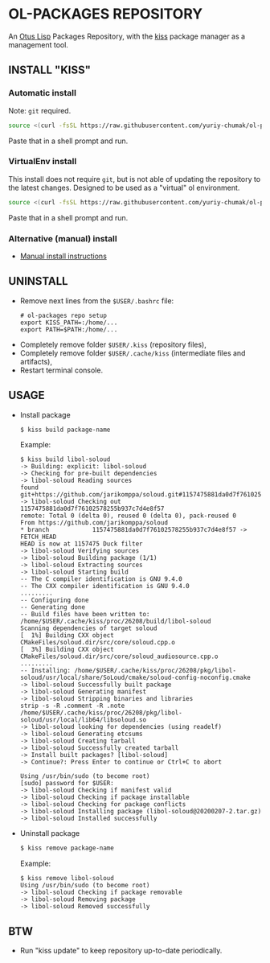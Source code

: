 OL-PACKAGES REPOSITORY
======================

An [Otus Lisp](https://github.com/yuriy-chumak/ol) Packages Repository, with the [kiss](https://kisslinux.org/package-manager) package manager as a management tool.


INSTALL "KISS"
--------------

### Automatic install

Note: `git` required.
```bash
source <(curl -fsSL https://raw.githubusercontent.com/yuriy-chumak/ol-packages/master/install.sh)
```

Paste that in a shell prompt and run.

### VirtualEnv install

This install does not require `git`, but is not able of updating the repository to the latest changes.
Designed to be used as a "virtual" ol environment.

```bash
source <(curl -fsSL https://raw.githubusercontent.com/yuriy-chumak/ol-packages/master/install-venv.sh)
```

Paste that in a shell prompt and run.

### Alternative (manual) install

- [Manual install instructions](install-manual.md)

UNINSTALL
---------

- Remove next lines from the `$USER/.bashrc` file:
  ```
  # ol-packages repo setup
  export KISS_PATH=:/home/...
  export PATH=$PATH:/home/...
  ```
- Completely remove folder `$USER/.kiss` (repository files),
- Completely remove folder `$USER/.cache/kiss` (intermediate files and artifacts),
- Restart terminal console.


USAGE
-----

- Install package
  ```bash
  $ kiss build package-name
  ```

  Example:
  ```
  $ kiss build libol-soloud
  -> Building: explicit: libol-soloud
  -> Checking for pre-built dependencies
  -> libol-soloud Reading sources
  found git+https://github.com/jarikomppa/soloud.git#1157475881da0d7f76102578255b937c7d4e8f57
  -> libol-soloud Checking out 1157475881da0d7f76102578255b937c7d4e8f57
  remote: Total 0 (delta 0), reused 0 (delta 0), pack-reused 0
  From https://github.com/jarikomppa/soloud
  * branch            1157475881da0d7f76102578255b937c7d4e8f57 -> FETCH_HEAD
  HEAD is now at 1157475 Duck filter
  -> libol-soloud Verifying sources
  -> libol-soloud Building package (1/1)
  -> libol-soloud Extracting sources
  -> libol-soloud Starting build
  -- The C compiler identification is GNU 9.4.0
  -- The CXX compiler identification is GNU 9.4.0
  .........
  -- Configuring done
  -- Generating done
  -- Build files have been written to: /home/$USER/.cache/kiss/proc/26208/build/libol-soloud
  Scanning dependencies of target soloud
  [  1%] Building CXX object CMakeFiles/soloud.dir/src/core/soloud.cpp.o
  [  3%] Building CXX object CMakeFiles/soloud.dir/src/core/soloud_audiosource.cpp.o
  .........
  -- Installing: /home/$USER/.cache/kiss/proc/26208/pkg/libol-soloud/usr/local/share/SoLoud/cmake/soloud-config-noconfig.cmake
  -> libol-soloud Successfully built package
  -> libol-soloud Generating manifest
  -> libol-soloud Stripping binaries and libraries
  strip -s -R .comment -R .note /home/$USER/.cache/kiss/proc/26208/pkg/libol-soloud/usr/local/lib64/libsoloud.so
  -> libol-soloud looking for dependencies (using readelf)
  -> libol-soloud Generating etcsums
  -> libol-soloud Creating tarball
  -> libol-soloud Successfully created tarball
  -> Install built packages? [libol-soloud]
  -> Continue?: Press Enter to continue or Ctrl+C to abort

  Using /usr/bin/sudo (to become root)
  [sudo] password for $USER:
  -> libol-soloud Checking if manifest valid
  -> libol-soloud Checking if package installable
  -> libol-soloud Checking for package conflicts
  -> libol-soloud Installing package (libol-soloud@20200207-2.tar.gz)
  -> libol-soloud Installed successfully
  ```

- Uninstall package
  ```bash
  $ kiss remove package-name
  ```

  Example:
  ```
  $ kiss remove libol-soloud
  Using /usr/bin/sudo (to become root)
  -> libol-soloud Checking if package removable
  -> libol-soloud Removing package
  -> libol-soloud Removed successfully
  ```

BTW
---

* Run "kiss update" to keep repository up-to-date periodically.
